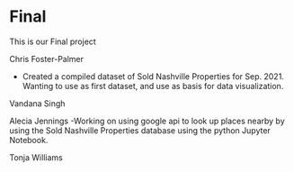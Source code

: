 # Final
This is our Final project


Chris Foster-Palmer
- Created a compiled dataset of Sold Nashville Properties for Sep. 2021. Wanting to use as first dataset, and use as basis for data visualization.

Vandana Singh


Alecia Jennings
  -Working on using google api to look up places nearby by using the Sold Nashville Properties database using the python Jupyter Notebook.

Tonja Williams
